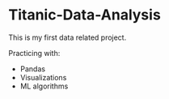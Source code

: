 # Titanic-Data-Analysis

This is my first data related project. 

Practicing with:

- Pandas
- Visualizations
- ML algorithms
